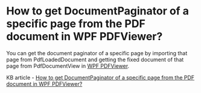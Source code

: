 # How to get DocumentPaginator of a specific page from the PDF document in WPF PDFViewer?

You can get the document paginator of a specific page by importing that page from PdfLoadedDocument and getting the fixed document of that page from PdfDocumentView in [WPF PDFViewer](https://www.syncfusion.com/wpf-controls/pdf-viewer).

KB article - [How to get DocumentPaginator of a specific page from the PDF document in WPF PDFViewer?](https://www.syncfusion.com/kb/6119/how-to-get-document-paginator-of-a-specific-page-from-the-pdf-document-in-wpf-pdfviewer)
